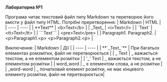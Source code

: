 
**Лабораторна №1**


Програма читає текстовий файл типу Markdown та перетворює його вмісти у файл типу HTML.
Потрібні преретворення:
| Markdown                        | HTML                                    |
| ----                            | ----                                    |
| \*\*Text\*\*                    | \<b>Text\</b>                           |
| \_Text\_                        | \<i>Text\</i>                           |
| \`Text\`                        | \<tt>Text\</tt>                         |
| \```Text\```                    | \<pre>Text\</pre>                       |
| Paragraph1.    Paragraph2.      | \<p>Paragraph1.\<p> \<p>Paragraph2.\<p> |

Виключення:
| Markdown             | Дії                                                                                      |
| ----                 | ----                                                                                     |
| \*\*\`\_Text\_\`\*\* | При багатьох елементах ромзмітки, файл не перетворюється                                 |
| _ Text               | _ важається текстом, а не елементом розмітки                                             |
| \'_\' Text           | _ важається текстом, а не елементом розмітки                                             |
| word_word            | _ є елементом слова, а не розмітки                                                       |
| _word-word           | _ початковий елемент розмітки, не має кінцевого елементу розмітки, файл не перетворюється|

